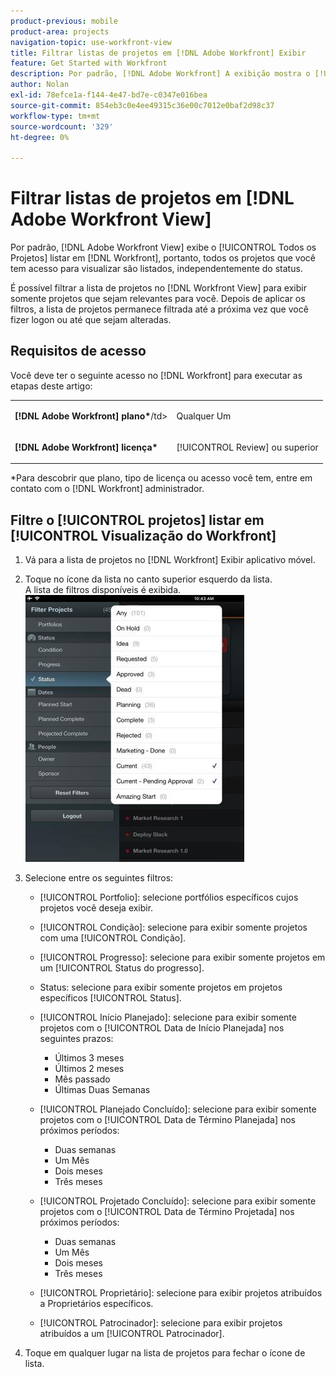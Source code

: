 ```yaml
---
product-previous: mobile
product-area: projects
navigation-topic: use-workfront-view
title: Filtrar listas de projetos em [!DNL Adobe Workfront] Exibir
feature: Get Started with Workfront
description: Por padrão, [!DNL Adobe Workfront] A exibição mostra o [!UICONTROL Todos os Projetos] listar em [!DNL Workfront], portanto, todos os projetos que você tem acesso para visualizar são listados, independentemente do status.
author: Nolan
exl-id: 78efce1a-f144-4e47-bd7e-c0347e016bea
source-git-commit: 854eb3c0e4ee49315c36e00c7012e0baf2d98c37
workflow-type: tm+mt
source-wordcount: '329'
ht-degree: 0%

---
```


# Filtrar listas de projetos em [!DNL Adobe Workfront View]

Por padrão, [!DNL Adobe Workfront View] exibe o [!UICONTROL Todos os Projetos] listar em [!DNL Workfront], portanto, todos os projetos que você tem acesso para visualizar são listados, independentemente do status.

É possível filtrar a lista de projetos no [!DNL Workfront View] para exibir somente projetos que sejam relevantes para você. Depois de aplicar os filtros, a lista de projetos permanece filtrada até a próxima vez que você fizer logon ou até que sejam alteradas.

## Requisitos de acesso

Você deve ter o seguinte acesso no [!DNL Workfront] para executar as etapas deste artigo:

<table style="table-layout:auto"> 
 <col> 
 </col> 
 <col> 
 </col> 
 <tbody> 
  <tr> 
   <td role="rowheader"><strong>[!DNL Adobe Workfront] plano*</strong>/td&gt; 
   <td> <p>Qualquer Um</p> </td> 
  </tr> 
  <tr> 
   <td role="rowheader"><strong>[!DNL Adobe Workfront] licença*</strong></td> 
   <td> <p>[!UICONTROL Review] ou superior</p> </td> 
  </tr> 
 </tbody> 
</table>

&#42;Para descobrir que plano, tipo de licença ou acesso você tem, entre em contato com o [!DNL Workfront] administrador.

## Filtre o [!UICONTROL projetos] listar em [!UICONTROL Visualização do Workfront]

1. Vá para a lista de projetos no [!DNL Workfront] Exibir aplicativo móvel.
1. Toque no ícone da lista no canto superior esquerdo da lista.\
   A lista de filtros disponíveis é exibida.\
   ![WF_View_filters_050621.jpg](assets/wf-view-filters-050621-350x427.jpg)

1. Selecione entre os seguintes filtros:

   * [!UICONTROL Portfolio]: selecione portfólios específicos cujos projetos você deseja exibir.
   * [!UICONTROL Condição]: selecione para exibir somente projetos com uma [!UICONTROL Condição].
   * [!UICONTROL Progresso]: selecione para exibir somente projetos em um [!UICONTROL Status do progresso].
   * Status: selecione para exibir somente projetos em projetos específicos [!UICONTROL Status].
   * [!UICONTROL Início Planejado]: selecione para exibir somente projetos com o [!UICONTROL Data de Início Planejada] nos seguintes prazos:

      * Últimos 3 meses
      * Últimos 2 meses
      * Mês passado
      * Últimas Duas Semanas
   * [!UICONTROL Planejado Concluído]: selecione para exibir somente projetos com o [!UICONTROL Data de Término Planejada] nos próximos períodos:

      * Duas semanas
      * Um Mês
      * Dois meses
      * Três meses
   * [!UICONTROL Projetado Concluído]: selecione para exibir somente projetos com o [!UICONTROL Data de Término Projetada] nos próximos períodos:

      * Duas semanas
      * Um Mês
      * Dois meses
      * Três meses
   * [!UICONTROL Proprietário]: selecione para exibir projetos atribuídos a Proprietários específicos.
   * [!UICONTROL Patrocinador]: selecione para exibir projetos atribuídos a um [!UICONTROL Patrocinador].




1. Toque em qualquer lugar na lista de projetos para fechar o ícone de lista.
